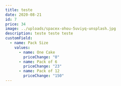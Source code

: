 ```yaml
---
title: teste
date: 2020-08-21
id: 7
price: 34
image: ../uploads/spacex-ohou-5uviyq-unsplash.jpg
description: teste teste teste
customField:
  - name: Pack Size
    values:
      - name: One Cake
        priceChange: "0"
      - name: Pack of 6
        priceChange: "23"
      - name: Pack of 12
        priceChange: "150"
---
```

